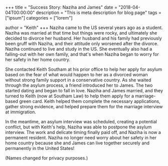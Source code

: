 +++
title = "Success Story: Naziha and James"
date = "2018-04-04T00:00:00"
description = "This is meta description for blog page"
tags = ["ipsum"]
categories = ["lorem"]

author = "Keith"
+++
Naziha came to the US several years ago as a student. Naziha was married at that time but things were rocky, and ultimately she decided to divorce her husband. Her husband and his family had previously been gruff with Naziha, and their attitude only worsened after the divorce. Naziha continued to live and study in the US. She eventually also had a falling-out with her own family, and that's when Naziha began to worry for her safety in her home country.

She contacted Keith Southam at his prior office to help her apply for asylum based on the fear of what would happen to her as a divorced woman without strong family support in a conservative country. As she waited through the asylum process, a friend introduced her to James. The two started dating and began to fall in love. Naziha and James married, and they turned to Keith (now at Southam Law) to help them apply for a marriage-based green card. Keith helped them complete the necessary applications, gather strong evidence, and helped prepare them for the marriage interview at immigration.

In the meantime, an asylum interview was scheduled, creating a potential conflict, but with Keith's help, Naziha was able to postpone the asylum interview. The work and delicate timing finally paid off, and Naziha is now a permanent resident. Naziha no longer need worry about her safety in her home country because she and James can live together securely and permanently in the United States!

(Names changed for privacy purposes.)
